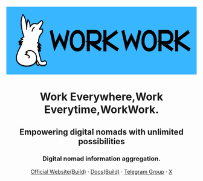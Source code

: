 <div align="center">
  <p><img src="/profile/Work-Work_font_logo.png" alt="Work-Work logo" width="576" height="180"></p>
  <p> <h1> Work Everywhere,Work Everytime,WorkWork. </h1>  </p>
   <p> <h2> Empowering digital nomads with unlimited possibilities </h2> </p>
   <p> <h3> Digital nomad information aggregation. </h3> </p>
  <p>
    <a href="https://www.work-work.org">Official Website(Build)</a>
    ·
    <a href="https://www.docs.work-work.org">Docs(Build)</a>
    ·
    <a href="https://www.t.me/WorkWorkWeb3/">Telegram Group</a>
    ·
    <a href="https://www.x.com/WorkWorkWeb3/">X</a>
    
    


  </p>
</div>
